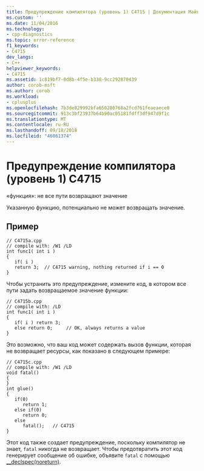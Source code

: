 ```yaml
---
title: Предупреждение компилятора (уровень 1) C4715 | Документация Майкрософт
ms.custom: ''
ms.date: 11/04/2016
ms.technology:
- cpp-diagnostics
ms.topic: error-reference
f1_keywords:
- C4715
dev_langs:
- C++
helpviewer_keywords:
- C4715
ms.assetid: 1c819bf7-0d8b-4f5e-b338-9cc292870439
author: corob-msft
ms.author: corob
ms.workload:
- cplusplus
ms.openlocfilehash: 7b3de829992bfa650280768a2fcd761feaeaece0
ms.sourcegitcommit: 913c3bf23937b64b90ac05181fdff3df947d9f1c
ms.translationtype: MT
ms.contentlocale: ru-RU
ms.lasthandoff: 09/18/2018
ms.locfileid: "46061374"
---
```

# <a name="compiler-warning-level-1-c4715"></a>Предупреждение компилятора (уровень 1) C4715

«функция»: не все пути возвращают значение

Указанную функцию, потенциально не может возвращать значение.

## <a name="example"></a>Пример

```
// C4715a.cpp
// compile with: /W1 /LD
int func1( int i )
{
   if( i )
   return 3;  // C4715 warning, nothing returned if i == 0
}
```

Чтобы устранить это предупреждение, измените код, в котором все пути задать возвращаемое значение функции:

```
// C4715b.cpp
// compile with: /LD
int func1( int i )
{
   if( i ) return 3;
   else return 0;     // OK, always returns a value
}
```

Это возможно, что ваш код может содержать вызов функции, которая не возвращает ресурсы, как показано в следующем примере:

```
// C4715c.cpp
// compile with: /W1 /LD
void fatal()
{
}
int glue()
{
   if(0)
      return 1;
   else if(0)
      return 0;
   else
      fatal();   // C4715
}
```

Этот код также создает предупреждение, поскольку компилятор не знает, `fatal` никогда не возвращает. Чтобы предотвратить этот код генерирует сообщение об ошибке, объявите `fatal` с помощью [__declspec(noreturn)](../../cpp/noreturn.md).